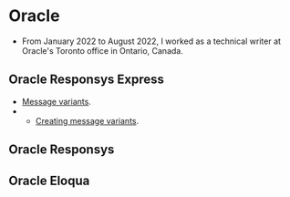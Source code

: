 # Oracle
- From January 2022 to August 2022, I worked as a technical writer at Oracle's Toronto office in Ontario, Canada. 

## Oracle Responsys Express
- [Message variants](https://docs.oracle.com/en/cloud/saas/marketing/responsys-user-express/Help/Messages/MessageVariants.htm?cshid=MessageVariants).
- - [Creating message variants](https://docs.oracle.com/en/cloud/saas/marketing/responsys-user-express/Help/Messages/CreatingMessageVariants.htm).
## Oracle Responsys

## Oracle Eloqua
